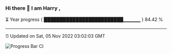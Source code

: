 ### Hi there 👋 I am Harry , 

⏳ Year progress { █████████████████████████▁▁▁▁▁ } 84.42 %

---

⏰ Updated on Sat, 05 Nov 2022 03:02:03 GMT

![Progress Bar CI](https://github.com/duykhang68/duykhang68/workflows/Progress%20Bar%20CI/badge.svg)
